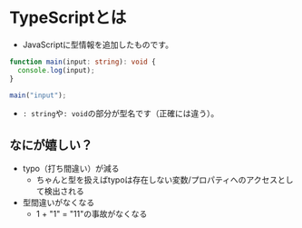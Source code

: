 # TypeScriptとは

- JavaScriptに型情報を追加したものです。

```ts
function main(input: string): void {
  console.log(input);
}

main("input");

```

- `: string`や`: void`の部分が型名です（正確には違う）。

## なにが嬉しい？

- typo（打ち間違い）が減る
  - ちゃんと型を扱えばtypoは存在しない変数/プロパティへのアクセスとして検出される
- 型間違いがなくなる
  - 1 + "1" = "11"の事故がなくなる
